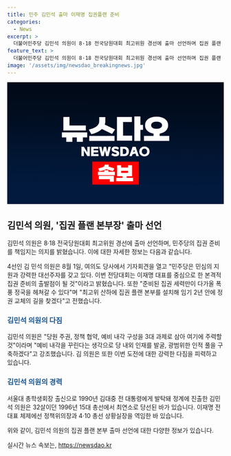 ```yaml
---
title: 민주 김민석 출마 이재명 집권플랜 준비
categories:
  - News
excerpt: >
  더불어민주당 김민석 의원이 8·18 전국당원대회 최고위원 경선에 출마 선언하며 집권 플랜 본부장을 지원한다고 밝혔습니다. 김 의원은 이를 통해 이재명 대표를 중심으로 한 집권 준비의 출발점이 될 것이라고 강조했습니다. 그는 3대 과제로 당원 주권, 정책 협약, 예비 내각 구성을 삼겠다고 밝히며, 집권 플랜 본부 설치 등 구체적인 전략을 언급했습니다. 4선 김 의원은 민주당 내외에서 다양한 인재를 발굴하여 집권 세력을 준비할 것을 강조했습니다.
feature_text: >
  더불어민주당 김민석 의원이 8·18 전국당원대회 최고위원 경선에 출마 선언하며 집권 플랜 본부장을 지원한다고 밝혔습니다. 김 의원은 이를 통해 이재명 대표를 중심으로 한 집권 준비의 출발점이 될 것이라고 강조했습니다. 그는 3대 과제로 당원 주권, 정책 협약, 예비 내각 구성을 삼겠다고 밝히며, 집권 플랜 본부 설치 등 구체적인 전략을 언급했습니다. 4선 김 의원은 민주당 내외에서 다양한 인재를 발굴하여 집권 세력을 준비할 것을 강조했습니다.
image: '/assets/img/newsdao_breakingnews.jpg'
---
```


<p><img src="/assets/img/newsdao_breakingnews.jpg" alt="cryptoinkorea 속보" /></p>

<h2 data-ke-size="size26">김민석 의원, '집권 플랜 본부장' 출마 선언</h2>

<p>김민석 의원은 8·18 전국당원대회 최고위원 경선에 출마 선언하며, 민주당의 집권 준비를 책임지는 의지를 밝혔습니다. 이에 대한 자세한 정보는 다음과 같습니다.</p>

<p data-ke-size="size16">4선인 김 민석 의원은 8월 1일, 여의도 당사에서 기자회견을 열고 "민주당은 민심의 지원과 강력한 대선주자를 갖고 있다. 이번 전당대회는 이재명 대표를 중심으로 한 본격적 집권 준비의 출발점이 될 것"이라고 밝혔습니다. 또한 "준비된 집권 세력만이 다가올 폭풍 정국을 헤쳐갈 수 있다"며 "최고위 산하에 집권 플랜 본부를 설치해 임기 2년 안에 정권 교체의 길을 찾겠다"고 전했습니다. </p>

<h3><span style="color: #1a5490;">김민석 의원의 다짐</span></h3>

<p data-ke-size="size16">김민석 의원은 "당원 주권, 정책 협약, 예비 내각 구성을 3대 과제로 삼아 여기에 주력할 것"이라며 "예비 내각을 꾸린다는 생각으로 당 내외 인재를 발굴, 광범위한 인적 풀을 구축하겠다"고 강조했습니다. 김 의원은 또한 이번 도전에 대한 강력한 다짐을 피력하고 있습니다. </p>

<h3><span style="color: #1a5490;">김민석 의원의 경력</span></h3>

<p data-ke-size="size16">서울대 총학생회장 출신으로 1990년 김대중 전 대통령에게 발탁돼 정계에 진출한 김민석 의원은 32살이던 1996년 15대 총선에서 최연소로 당선된 바가 있습니다. 이재명 전 대표 체제에선 정책위의장과 4·10 총선 상황실장을 역임한 바 있습니다. </p>

<p>위와 같이, 김민석 의원의 집권 플랜 본부 출마 선언에 대한 다양한 정보가 있습니다.</p>
실시간 뉴스 속보는, <a href="https://newsdao.kr" rel="dofollow">https://newsdao.kr</a>


